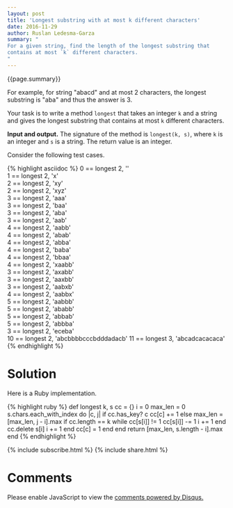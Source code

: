 ```yaml
---
layout: post
title: 'Longest substring with at most k different characters'
date: 2016-11-29
author: Ruslan Ledesma-Garza
summary: "
For a given string, find the length of the longest substring that
contains at most `k` different characters.
"
---
```


{{page.summary}}

For example, for string "abacd" and at most 2 characters, the longest
substring is "aba" and thus the answer is 3.

Your task is to write a method `longest` that takes an integer `k` and a string
and gives the longest substring that contains at most `k` different
characters.

**Input and output.**
The signature of the method is `longest(k, s)`, where `k` is an integer
and `s` is a string. The return value is an integer.

Consider the following test cases.

{% highlight asciidoc %}
0  == longest 2, ''                   
1  == longest 2, 'x'                  
2  == longest 2, 'xy'                 
2  == longest 2, 'xyz'                
3  == longest 2, 'aaa'                
3  == longest 2, 'baa'                
3  == longest 2, 'aba'                
3  == longest 2, 'aab'                
4  == longest 2, 'aabb'               
4  == longest 2, 'abab'               
4  == longest 2, 'abba'               
4  == longest 2, 'baba'               
4  == longest 2, 'bbaa'               
4  == longest 2, 'xaabb'              
3  == longest 2, 'axabb'              
3  == longest 2, 'aaxbb'              
3  == longest 2, 'aabxb'              
4  == longest 2, 'aabbx'              
5  == longest 2, 'aabbb'              
5  == longest 2, 'ababb'              
5  == longest 2, 'abbab'              
5  == longest 2, 'abbba'              
3  == longest 2, 'eceba'              
10 == longest 2, 'abcbbbbcccbdddadacb'
11 == longest 3, 'abcadcacacaca'      
{% endhighlight %}

# Solution

Here is a Ruby implementation.

{% highlight ruby %}
def longest k, s
  cc = {}
  i = 0
  max_len = 0
  s.chars.each_with_index do |c, j|
    if cc.has_key? c
      cc[c] += 1
    else
      max_len = [max_len, j - i].max
      if cc.length == k
        while cc[s[i]] != 1
          cc[s[i]] -= 1
          i += 1
        end
        cc.delete s[i]
        i += 1
      end
      cc[c] = 1
    end
  end
  return [max_len, s.length - i].max
end
{% endhighlight %}


{% include subscribe.html %}
{% include share.html %}

# Comments

<div id="disqus_thread"></div>
<script>
    /**
     *  RECOMMENDED CONFIGURATION VARIABLES: EDIT AND UNCOMMENT THE SECTION BELOW TO INSERT DYNAMIC VALUES FROM YOUR PLATFORM OR CMS.
     *  LEARN WHY DEFINING THESE VARIABLES IS IMPORTANT: https://disqus.com/admin/universalcode/#configuration-variables
     */
    var disqus_config = function () {
        this.page.url = 'http://ruslanledesma.com/2016/11/29/longest-substring-with-at-most-k-different-characters.html';  // Replace PAGE_URL with your page's canonical URL variable
        this.page.identifier = '2016-11-29-longest-substring-with-at-most-k-different-characters'; // Replace PAGE_IDENTIFIER with your page's unique identifier variable
    };
    (function() {  // DON'T EDIT BELOW THIS LINE
        var d = document, s = d.createElement('script');

        s.src = '//definecode.disqus.com/embed.js';

        s.setAttribute('data-timestamp', +new Date());
        (d.head || d.body).appendChild(s);
    })();
</script>
<noscript>Please enable JavaScript to view the <a
        href="https://disqus.com/?ref_noscript"
        rel="nofollow">comments powered by Disqus.</a></noscript>

